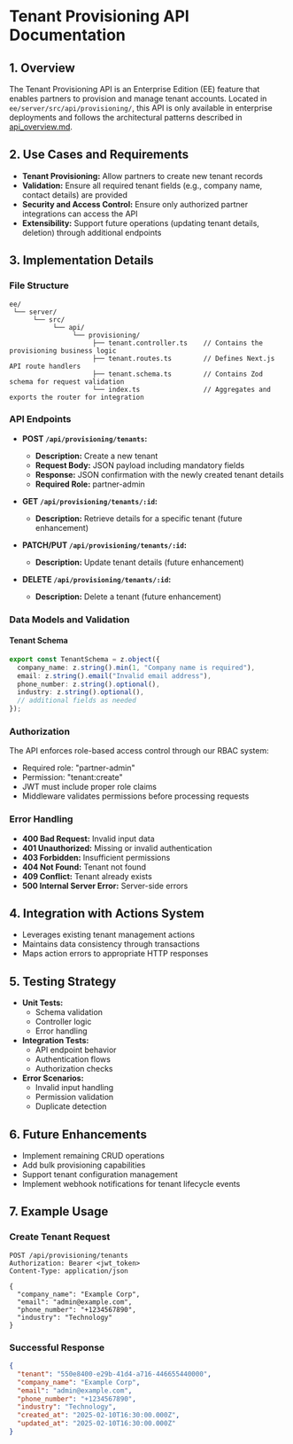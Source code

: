 # Tenant Provisioning API Documentation

## 1. Overview
The Tenant Provisioning API is an Enterprise Edition (EE) feature that enables partners to provision and manage tenant accounts. Located in `ee/server/src/api/provisioning/`, this API is only available in enterprise deployments and follows the architectural patterns described in [api_overview.md](api_overview.md).

## 2. Use Cases and Requirements
- **Tenant Provisioning:** Allow partners to create new tenant records
- **Validation:** Ensure all required tenant fields (e.g., company name, contact details) are provided
- **Security and Access Control:** Ensure only authorized partner integrations can access the API
- **Extensibility:** Support future operations (updating tenant details, deletion) through additional endpoints

## 3. Implementation Details

### File Structure
```
ee/
 └── server/
      └── src/
           └── api/
                └── provisioning/
                     ├── tenant.controller.ts    // Contains the provisioning business logic
                     ├── tenant.routes.ts        // Defines Next.js API route handlers
                     ├── tenant.schema.ts        // Contains Zod schema for request validation
                     └── index.ts                // Aggregates and exports the router for integration
```

### API Endpoints

- **POST `/api/provisioning/tenants`:**
  - **Description:** Create a new tenant
  - **Request Body:** JSON payload including mandatory fields
  - **Response:** JSON confirmation with the newly created tenant details
  - **Required Role:** partner-admin
  
- **GET `/api/provisioning/tenants/:id`:**
  - **Description:** Retrieve details for a specific tenant (future enhancement)

- **PATCH/PUT `/api/provisioning/tenants/:id`:**
  - **Description:** Update tenant details (future enhancement)

- **DELETE `/api/provisioning/tenants/:id`:**
  - **Description:** Delete a tenant (future enhancement)

### Data Models and Validation

#### Tenant Schema
```typescript
export const TenantSchema = z.object({
  company_name: z.string().min(1, "Company name is required"),
  email: z.string().email("Invalid email address"),
  phone_number: z.string().optional(),
  industry: z.string().optional(),
  // additional fields as needed
});
```

### Authorization
The API enforces role-based access control through our RBAC system:
- Required role: "partner-admin"
- Permission: "tenant:create"
- JWT must include proper role claims
- Middleware validates permissions before processing requests

### Error Handling
- **400 Bad Request:** Invalid input data
- **401 Unauthorized:** Missing or invalid authentication
- **403 Forbidden:** Insufficient permissions
- **404 Not Found:** Tenant not found
- **409 Conflict:** Tenant already exists
- **500 Internal Server Error:** Server-side errors

## 4. Integration with Actions System
- Leverages existing tenant management actions
- Maintains data consistency through transactions
- Maps action errors to appropriate HTTP responses

## 5. Testing Strategy
- **Unit Tests:**
  - Schema validation
  - Controller logic
  - Error handling
- **Integration Tests:**
  - API endpoint behavior
  - Authentication flows
  - Authorization checks
- **Error Scenarios:**
  - Invalid input handling
  - Permission validation
  - Duplicate detection

## 6. Future Enhancements
- Implement remaining CRUD operations
- Add bulk provisioning capabilities
- Support tenant configuration management
- Implement webhook notifications for tenant lifecycle events

## 7. Example Usage

### Create Tenant Request
```http
POST /api/provisioning/tenants
Authorization: Bearer <jwt_token>
Content-Type: application/json

{
  "company_name": "Example Corp",
  "email": "admin@example.com",
  "phone_number": "+1234567890",
  "industry": "Technology"
}
```

### Successful Response
```json
{
  "tenant": "550e8400-e29b-41d4-a716-446655440000",
  "company_name": "Example Corp",
  "email": "admin@example.com",
  "phone_number": "+1234567890",
  "industry": "Technology",
  "created_at": "2025-02-10T16:30:00.000Z",
  "updated_at": "2025-02-10T16:30:00.000Z"
}
```
